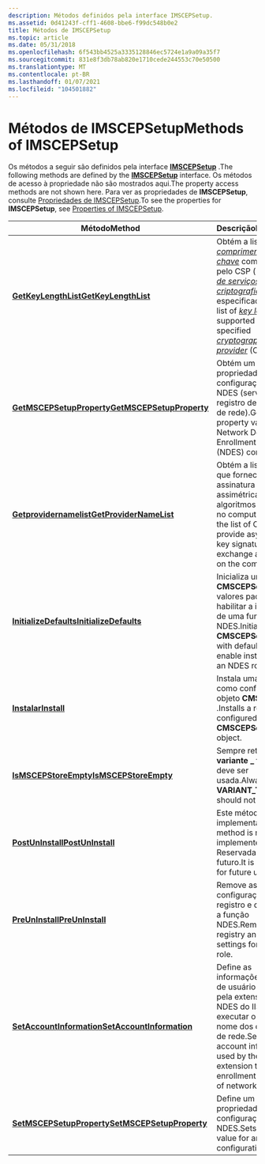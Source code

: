 ```yaml
---
description: Métodos definidos pela interface IMSCEPSetup.
ms.assetid: 0d41243f-cff1-4608-bbe6-f99dc548b0e2
title: Métodos de IMSCEPSetup
ms.topic: article
ms.date: 05/31/2018
ms.openlocfilehash: 6f543bb4525a3335128846ec5724e1a9a09a35f7
ms.sourcegitcommit: 831e8f3db78ab820e1710cede244553c70e50500
ms.translationtype: MT
ms.contentlocale: pt-BR
ms.lasthandoff: 01/07/2021
ms.locfileid: "104501882"
---
```

# <a name="methods-of-imscepsetup"></a><span data-ttu-id="37ea0-103">Métodos de IMSCEPSetup</span><span class="sxs-lookup"><span data-stu-id="37ea0-103">Methods of IMSCEPSetup</span></span>

<span data-ttu-id="37ea0-104">Os métodos a seguir são definidos pela interface [**IMSCEPSetup**](/windows/desktop/api/Casetup/nn-casetup-imscepsetup) .</span><span class="sxs-lookup"><span data-stu-id="37ea0-104">The following methods are defined by the [**IMSCEPSetup**](/windows/desktop/api/Casetup/nn-casetup-imscepsetup) interface.</span></span> <span data-ttu-id="37ea0-105">Os métodos de acesso à propriedade não são mostrados aqui.</span><span class="sxs-lookup"><span data-stu-id="37ea0-105">The property access methods are not shown here.</span></span> <span data-ttu-id="37ea0-106">Para ver as propriedades de **IMSCEPSetup**, consulte [Propriedades de IMSCEPSetup](properties-of-imscepsetup.md).</span><span class="sxs-lookup"><span data-stu-id="37ea0-106">To see the properties for **IMSCEPSetup**, see [Properties of IMSCEPSetup](properties-of-imscepsetup.md).</span></span>



| <span data-ttu-id="37ea0-107">Método</span><span class="sxs-lookup"><span data-stu-id="37ea0-107">Method</span></span>                                                             | <span data-ttu-id="37ea0-108">Descrição</span><span class="sxs-lookup"><span data-stu-id="37ea0-108">Description</span></span>                                                                                                                                                                                                                                                                       |
|--------------------------------------------------------------------|-----------------------------------------------------------------------------------------------------------------------------------------------------------------------------------------------------------------------------------------------------------------------------------|
| [<span data-ttu-id="37ea0-109">**GetKeyLengthList**</span><span class="sxs-lookup"><span data-stu-id="37ea0-109">**GetKeyLengthList**</span></span>](/windows/desktop/api/Casetup/nf-casetup-imscepsetup-getkeylengthlist)           | <span data-ttu-id="37ea0-110">Obtém a lista de [*comprimentos de chave*](../secgloss/k-gly.md) com suporte pelo CSP ( [*provedor de serviços de criptografia*](../secgloss/c-gly.md) ) especificado.</span><span class="sxs-lookup"><span data-stu-id="37ea0-110">Gets the list of [*key lengths*](../secgloss/k-gly.md) supported by the specified [*cryptographic service provider*](../secgloss/c-gly.md) (CSP).</span></span> |
| [<span data-ttu-id="37ea0-111">**GetMSCEPSetupProperty**</span><span class="sxs-lookup"><span data-stu-id="37ea0-111">**GetMSCEPSetupProperty**</span></span>](/windows/desktop/api/Casetup/nf-casetup-imscepsetup-getmscepsetupproperty) | <span data-ttu-id="37ea0-112">Obtém um valor de propriedade para uma configuração de NDES (serviço de registro de dispositivo de rede).</span><span class="sxs-lookup"><span data-stu-id="37ea0-112">Gets a property value for a Network Device Enrollment Service (NDES) configuration.</span></span>                                                                                                                                                                                               |
| [<span data-ttu-id="37ea0-113">**Getprovidernamelist**</span><span class="sxs-lookup"><span data-stu-id="37ea0-113">**GetProviderNameList**</span></span>](/windows/desktop/api/Casetup/nf-casetup-imscepsetup-getprovidernamelist)     | <span data-ttu-id="37ea0-114">Obtém a lista de CSPs que fornecem a assinatura de chave assimétrica e algoritmos de troca no computador.</span><span class="sxs-lookup"><span data-stu-id="37ea0-114">Gets the list of CSPs that provide asymmetric key signature and exchange algorithms on the computer.</span></span>                                                                                                                                                                              |
| [<span data-ttu-id="37ea0-115">**InitializeDefaults**</span><span class="sxs-lookup"><span data-stu-id="37ea0-115">**InitializeDefaults**</span></span>](/windows/desktop/api/Casetup/nf-casetup-imscepsetup-initializedefaults)       | <span data-ttu-id="37ea0-116">Inicializa um objeto **CMSCEPSetup** com valores padrão para habilitar a instalação de uma função de NDES.</span><span class="sxs-lookup"><span data-stu-id="37ea0-116">Initializes a **CMSCEPSetup** object with default values to enable installation of an NDES role.</span></span>                                                                                                                                                                                  |
| [<span data-ttu-id="37ea0-117">**Instalar**</span><span class="sxs-lookup"><span data-stu-id="37ea0-117">**Install**</span></span>](/windows/desktop/api/Casetup/nf-casetup-imscepsetup-install)                             | <span data-ttu-id="37ea0-118">Instala uma função como configurada no objeto **CMSCEPSetup** .</span><span class="sxs-lookup"><span data-stu-id="37ea0-118">Installs a role as configured in the **CMSCEPSetup** object.</span></span>                                                                                                                                                                                                                      |
| [<span data-ttu-id="37ea0-119">**IsMSCEPStoreEmpty**</span><span class="sxs-lookup"><span data-stu-id="37ea0-119">**IsMSCEPStoreEmpty**</span></span>](/windows/desktop/api/Casetup/nf-casetup-imscepsetup-ismscepstoreempty)         | <span data-ttu-id="37ea0-120">Sempre retorna a **variante \_ true** e não deve ser usada.</span><span class="sxs-lookup"><span data-stu-id="37ea0-120">Always returns **VARIANT\_TRUE** and should not be used.</span></span>                                                                                                                                                                                                                          |
| [<span data-ttu-id="37ea0-121">**PostUnInstall**</span><span class="sxs-lookup"><span data-stu-id="37ea0-121">**PostUnInstall**</span></span>](/windows/desktop/api/Casetup/nf-casetup-imscepsetup-postuninstall)                 | <span data-ttu-id="37ea0-122">Este método não está implementado.</span><span class="sxs-lookup"><span data-stu-id="37ea0-122">This method is not implemented.</span></span> <span data-ttu-id="37ea0-123">Reservada para uso futuro.</span><span class="sxs-lookup"><span data-stu-id="37ea0-123">It is reserved for future use.</span></span>                                                                                                                                                                                                                    |
| [<span data-ttu-id="37ea0-124">**PreUnInstall**</span><span class="sxs-lookup"><span data-stu-id="37ea0-124">**PreUnInstall**</span></span>](/windows/desktop/api/Casetup/nf-casetup-imscepsetup-preuninstall)                   | <span data-ttu-id="37ea0-125">Remove as configurações do registro e do IIS para a função NDES.</span><span class="sxs-lookup"><span data-stu-id="37ea0-125">Removes registry and IIS settings for the NDES role.</span></span>                                                                                                                                                                                                                              |
| [<span data-ttu-id="37ea0-126">**SetAccountInformation**</span><span class="sxs-lookup"><span data-stu-id="37ea0-126">**SetAccountInformation**</span></span>](/windows/desktop/api/Casetup/nf-casetup-imscepsetup-setaccountinformation) | <span data-ttu-id="37ea0-127">Define as informações de conta de usuário usadas pela extensão de NDES do IIS para executar o registro em nome dos dispositivos de rede.</span><span class="sxs-lookup"><span data-stu-id="37ea0-127">Sets the user account information used by the IIS NDES extension to perform enrollment on behalf of network devices.</span></span>                                                                                                                                                              |
| [<span data-ttu-id="37ea0-128">**SetMSCEPSetupProperty**</span><span class="sxs-lookup"><span data-stu-id="37ea0-128">**SetMSCEPSetupProperty**</span></span>](/windows/desktop/api/Casetup/nf-casetup-imscepsetup-setmscepsetupproperty) | <span data-ttu-id="37ea0-129">Define um valor de propriedade para uma configuração de NDES.</span><span class="sxs-lookup"><span data-stu-id="37ea0-129">Sets a property value for an NDES configuration.</span></span>                                                                                                                                                                                                                                  |



 

 

 

